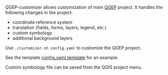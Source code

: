 QGEP-customizer allows customization of main [QGEP](https://github.com/QGEP) project.
It handles the following changes in the project:
- coordinate reference system
- translation (fields, forms, layers, legend, etc.)
- custom symbology
- additional background layers


Use `./customizer.sh config.yaml` to customize the QGEP project.

See the template [config_yaml.template](https://github.com/qwat/QGEP-customizer/blob/master/config_template.yaml) for an example.

Custom symbology file can be saved from the QGIS project menu.

